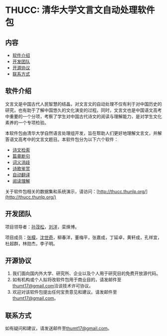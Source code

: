 THUCC: 清华大学文言文自动处理软件包
============================

内容
----

-   [软件介绍](#软件介绍)
-   [开发团队](#开发团队)
-   [开源协议](#开源协议)
-   [联系方式](#联系方式)

## 软件介绍


文言文是中国古代人民智慧的结晶，对文言文的自动处理不仅有利于对中国历史的研究，也有助于了解中国悠久的文化演变的过程。同时，文言文也是中国语文高考中重要的一个分项，考察了学生对中国古代诗文的阅读与理解能力，是对学生文化素养的一个专项检验。

本软件包由清华大学自然语言处理组开发，旨在帮助人们更好地理解文言文，并解答语文高考中的文言文题目。本软件包分为以下六个软件：

-   [诗文检索](https://github.com/thumt/THUCC/tree/master/PoemRetrieval)
-   [篇章断句](https://github.com/thumt/THUCC/tree/master/SentenceSegmentation)
-   [词义消歧](https://github.com/thumt/THUCC/tree/master/WordSenseDisambiguation)
-   [诗歌鉴赏](https://github.com/thumt/THUCC/tree/master/PoemAppreciation)
-   [自动翻译](https://github.com/thumt/THUCC/tree/master/MachineTranslation)
-   [阅读理解](https://github.com/thumt/THUCC/tree/master/MachineComprehension)

关于软件包相关的数据集和系统演示，请访问：[http://thucc.thunlp.org/](http://thucc.thunlp.org/)

## 开发团队


项目领导者：[孙茂松](http://www.thunlp.org/site2/index.php/zh/people?id=16)，[刘洋](http://nlp.csai.tsinghua.edu.cn/~ly/)，栾焕博。

项目成员：[张檬](http://nlp.csai.tsinghua.edu.cn/~zm/)，[沈世奇](http://nlp.csai.tsinghua.edu.cn/~ssq/)，柳春洋，董梅平，张嘉成，丁延卓，黄轩成，孔祥宜，杜超群，林勋杰，李子明。

## 开源协议

1. 我们面向国内外大学、研究所、企业以及个人用于研究目的免费开放源代码。
2. 如有机构或个人拟将改软件包用于商业目的，请发邮件至[thumt17@gmail.com](mailto:thumt17@gmail.com)洽谈技术许可协议。
3. 欢迎对该软件包提出任何宝贵意见和建议。请发邮件至[thumt17@gmail.com](mailto:thumt17@gmail.com)。

## 联系方式

如有疑问和建议，请发送邮件至[thumt17@gmail.com](mailto:thumt17@gmail.com)。
